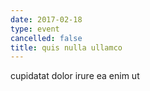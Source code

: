 ```yaml
---
date: 2017-02-18
type: event
cancelled: false
title: quis nulla ullamco
---
```

cupidatat dolor irure ea enim ut